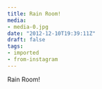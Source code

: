 ```yaml
---
title: Rain Room!
media:
- media-0.jpg
date: "2012-12-10T19:39:11Z"
draft: false
tags:
- imported
- from-instagram
---
```

Rain Room\!
